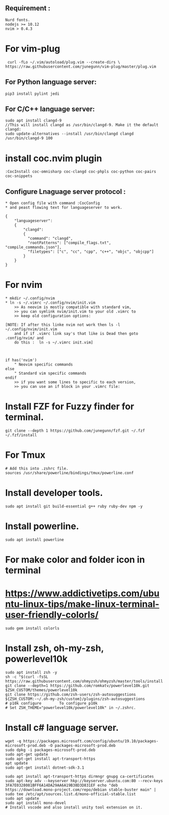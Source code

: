 Requirement :
-------------
    Nurd fonts.
    nodejs >= 10.12
    nvim > 0.4.3




# For vim-plug
     curl -fLo ~/.vim/autoload/plug.vim --create-dirs \ https://raw.githubusercontent.com/junegunn/vim-plug/master/plug.vim   

For Python language server:
----------------------------
    pip3 install pylint jedi 

For C/C++ language server:
--------------------------
    sudo apt install clangd-9
    //This will install clangd as /usr/bin/clangd-9. Make it the default clangd:
    sudo update-alternatives --install /usr/bin/clangd clangd /usr/bin/clangd-9 100

# install coc.nvim plugin 
    :CocInstall coc-omnisharp coc-clangd coc-phpls coc-python coc-pairs coc-snippets

Configure Lnaguage server protocol :
------------------------------------
    * Open config file with command :CocConfig
    * and peast flowing text for languageserver to work.

    {
        "languageserver": 
        {
            "clangd": 
            {
              "command": "clangd",
              "rootPatterns": ["compile_flags.txt", "compile_commands.json"],
              "filetypes": ["c", "cc", "cpp", "c++", "objc", "objcpp"]
            }
        }
    }


    



# For nvim
    * mkdir ~/.config/nvim
    * ln -s ~/.vimrc ~/.config/nvim/init.vim
        >> As neovim is mostly compatible with standard vim, 
        >> you can symlink nvim/init.vim to your old .vimrc to 
        >> keep old configuration options: 

    [NOTE: If after this linke nvim not work then ls -l ~/.config/nvim/init.vim
        and if if .vimrc link say's that like is Dead then goto .config/nvim/ and 
        do this :  ln -s ~/.vimrc init.vim]



    if has('nvim')
        " Neovim specific commands
    else
        " Standard vim specific commands
    endif
        >> if you want some lines to specific to each version, 
        >> you can use an if block in your .vimrc file:


# Install FZF for Fuzzy finder for terminal.
    git clone --depth 1 https://github.com/junegunn/fzf.git ~/.fzf
    ~/.fzf/install


# For Tmux 
    # Add this into .zshrc file.
    sources /usr/share/powerline/bindings/tmux/powerline.conf





# Install developer tools.
    sudo apt install git build-essential g++ ruby ruby-dev npm -y

# Install powerline.
    sudo apt install powerline
    
# For make color and folder icon in terminal
# https://www.addictivetips.com/ubuntu-linux-tips/make-linux-terminal-user-friendly-colorls/
    sudo gem install colorls


# Install zsh, oh-my-zsh, powerlevel10k
    sudo apt install zsh -y
    sh -c "$(curl -fsSL https://raw.githubusercontent.com/ohmyzsh/ohmyzsh/master/tools/install.sh)"
    git clone --depth=1 https://github.com/romkatv/powerlevel10k.git $ZSH_CUSTOM/themes/powerlevel10k
    git clone https://github.com/zsh-users/zsh-autosuggestions ${ZSH_CUSTOM:-~/.oh-my-zsh/custom}/plugins/zsh-autosuggestions
    # p10k configure        To configure p10k
    # Set ZSH_THEME="powerlevel10k/powerlevel10k" in ~/.zshrc.


# Install c# language server.
    wget -q https://packages.microsoft.com/config/ubuntu/19.10/packages-microsoft-prod.deb -O packages-microsoft-prod.deb
    sudo dpkg -i packages-microsoft-prod.deb
    sudo apt-get update
    sudo apt-get install apt-transport-https
    apt update
    sudo apt-get install dotnet-sdk-3.1

    sudo apt install apt-transport-https dirmngr gnupg ca-certificates
    sudo apt-key adv --keyserver hkp://keyserver.ubuntu.com:80 --recv-keys 3FA7E0328081BFF6A14DA29AA6A19B38D3D831EF echo "deb https://download.mono-project.com/repo/debian stable-buster main" | sudo tee /etc/apt/sources.list.d/mono-official-stable.list
    sudo apt update
    sudo apt install mono-devel
    # Install vscode and also install unity tool extension on it.



